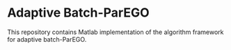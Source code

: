 # Adaptive Batch-ParEGO
 This repository contains Matlab implementation of the algorithm framework for adaptive batch-ParEGO.
